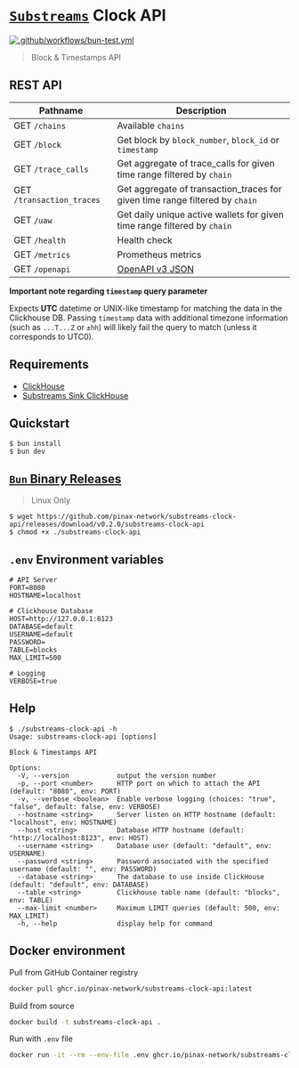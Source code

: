 # [`Substreams`](https://substreams.streamingfast.io/) Clock API

[![.github/workflows/bun-test.yml](https://github.com/pinax-network/substreams-clock-api/actions/workflows/bun-test.yml/badge.svg)](https://github.com/pinax-network/substreams-clock-api/actions/workflows/bun-test.yml)

> Block & Timestamps API

## REST API

| Pathname                                  | Description           |
|-------------------------------------------|-----------------------|
| GET `/chains`                             | Available `chains`
| GET `/block`                              | Get block by `block_number`, `block_id` or `timestamp`
| GET `/trace_calls`                        | Get aggregate of trace_calls for given time range filtered by `chain`
| GET `/transaction_traces`                 | Get aggregate of transaction_traces for given time range filtered by `chain`
| GET `/uaw`                                | Get daily unique active wallets for given time range filtered by `chain`
| GET `/health`                             | Health check
| GET `/metrics`                            | Prometheus metrics
| GET `/openapi`                            | [OpenAPI v3 JSON](https://spec.openapis.org/oas/v3.0.0)

**Important note regarding `timestamp` query parameter**

Expects **UTC** datetime or UNIX-like timestamp for matching the data in the Clickhouse DB. Passing `timestamp` data with additional timezone information (such as `...T...Z` or `±hh`) will likely fail the query to match (unless it corresponds to UTC0).

## Requirements

- [ClickHouse](clickhouse.com/)
- [Substreams Sink ClickHouse](https://github.com/pinax-network/substreams-sink-clickhouse/)

## Quickstart

```console
$ bun install
$ bun dev
```

## [`Bun` Binary Releases](https://github.com/pinax-network/substreams-sink-websockets/releases)

> Linux Only

```console
$ wget https://github.com/pinax-network/substreams-clock-api/releases/download/v0.2.0/substreams-clock-api
$ chmod +x ./substreams-clock-api
```

## `.env` Environment variables

```env
# API Server
PORT=8080
HOSTNAME=localhost

# Clickhouse Database
HOST=http://127.0.0.1:8123
DATABASE=default
USERNAME=default
PASSWORD=
TABLE=blocks
MAX_LIMIT=500

# Logging
VERBOSE=true
```

## Help

```console
$ ./substreams-clock-api -h
Usage: substreams-clock-api [options]

Block & Timestamps API

Options:
  -V, --version            output the version number
  -p, --port <number>      HTTP port on which to attach the API (default: "8080", env: PORT)
  -v, --verbose <boolean>  Enable verbose logging (choices: "true", "false", default: false, env: VERBOSE)
  --hostname <string>      Server listen on HTTP hostname (default: "localhost", env: HOSTNAME)
  --host <string>          Database HTTP hostname (default: "http://localhost:8123", env: HOST)
  --username <string>      Database user (default: "default", env: USERNAME)
  --password <string>      Password associated with the specified username (default: "", env: PASSWORD)
  --database <string>      The database to use inside ClickHouse (default: "default", env: DATABASE)
  --table <string>         Clickhouse table name (default: "blocks", env: TABLE)
  --max-limit <number>     Maximum LIMIT queries (default: 500, env: MAX_LIMIT)
  -h, --help               display help for command
```

## Docker environment

Pull from GitHub Container registry
```bash
docker pull ghcr.io/pinax-network/substreams-clock-api:latest
```

Build from source
```bash
docker build -t substreams-clock-api .
```

Run with `.env` file
```bash
docker run -it --rm --env-file .env ghcr.io/pinax-network/substreams-clock-api
```
